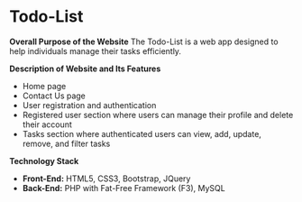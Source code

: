 # Todo-List

**Overall Purpose of the Website**
The Todo-List is a web app designed to help individuals manage their tasks efficiently.

**Description of Website and Its Features**
- Home page
- Contact Us page
- User registration and authentication
- Registered user section where users can manage their profile and delete their account
- Tasks section where authenticated users can view, add, update, remove, and filter tasks

**Technology Stack**
- **Front-End:** HTML5, CSS3, Bootstrap, JQuery
- **Back-End:** PHP with Fat-Free Framework (F3), MySQL
